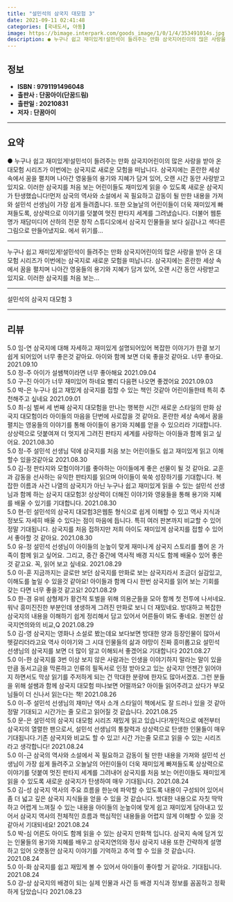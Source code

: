 ```yaml
---
title: "설민석의 삼국지 대모험 3"
date: 2021-09-11 02:41:48
categories: [국내도서, 아동]
image: https://bimage.interpark.com/goods_image/1/0/1/4/353491014s.jpg
description: ● 누구나 쉽고 재미있게!설민석이 들려주는 만화 삼국지어린이의 많은 사랑을 받아 온 대모험 시리즈가 이번에는 삼국지로 새로운 모험을 떠납니다. 삼국지에는 혼란한 세상 속에서 꿈을 펼치며 나아간 영웅들의 용기와 지혜가 담겨 있어, 오랜 시간 동안 사랑받고 있지요. 이러한 삼국지를 처음
---
```


## **정보**

- **ISBN : 9791191496048**
- **출판사 : 단꿈아이(단꿈드림)**
- **출판일 : 20210831**
- **저자 : 단꿈아이**

------



## **요약**

●  누구나 쉽고 재미있게!설민석이 들려주는 만화 삼국지어린이의 많은 사랑을 받아 온 대모험 시리즈가 이번에는 삼국지로 새로운 모험을 떠납니다. 삼국지에는 혼란한 세상 속에서 꿈을 펼치며 나아간 영웅들의 용기와 지혜가 담겨 있어, 오랜 시간 동안 사랑받고 있지요. 이러한 삼국지를 처음 보는 어린이들도 재미있게 읽을 수 있도록 새로운 삼국지가 탄생했습니다!먼저 삼국의 역사와 소설에서 꼭 필요하고 감동이 될 만한 내용을 가져와 설민석 선생님이 가장 쉽게 들려줍니다. 또한 오늘날의 어린이들이 더욱 재미있게 빠져들도록, 상상력으로 이야기를 덧붙여 멋진 판타지 세계를 그려냈습니다. 더불어 웹툰 명가 재담미디어 산하의 전문 창작 스튜디오에서 삼국지 인물들을 보다 실감나고 색다른 그림으로 만들어냈지요. 에서 위기를...

------

누구나 쉽고 재미있게!설민석이 들려주는 만화 삼국지어린이의 많은 사랑을 받아 온 대모험 시리즈가 이번에는 삼국지로 새로운 모험을 떠납니다. 삼국지에는 혼란한 세상 속에서 꿈을 펼치며 나아간 영웅들의 용기와 지혜가 담겨 있어, 오랜 시간 동안 사랑받고 있지요. 이러한 삼국지를 처음 보는... 

------


설민석의 삼국지 대모험 3 

------


## **리뷰** 

5.0 임-연 삼국지에 대해 자세하고 재미있게 설명되어있어 복잡한 이야기가 한결 보기 쉽게 되어있어 너무 좋은것 같아요. 아이와 함께 보면 더욱 좋을것 같아요. 너무 좋아요. 2021.09.10 <br/>5.0 정-주 아이가 설쌤책이라면 너무 좋아해요 2021.09.04 <br/>5.0 구-진 아이가 너무 재미있어 하네요 빨리 다음편 나오면 좋겠어요 2021.09.03 <br/>5.0 박-은 누구나 쉽고 재밌게 삼국지를 접할 수 있는 책인 것같아 어린이들한테 특히 추천해주고 싶네요 2021.09.01 <br/>5.0 최-심 벌써 세 번째 삼국지 대모험을 만나는 행복한 시간! 새로운 스타일의 만화 삼국지 대모험이라 아이들의 마음을 단번에 사로잡을 것 같아요. 혼란한 세상 속에서 꿈을 펼치는 영웅들의 이야기를 통해 아이들이 용기와 지혜를 얻을 수 있으리라 기대합니다. 상상력으로 덧붙여져 더 멋지게 그려진 판타지 세계를 사랑하는 아이들과 함께 읽고 싶어요. 2021.08.30 <br/>5.0 정-주 설민석 선생님 덕에 삼국지를 처음 보는 어린이들도 쉽고 재미있게 읽고 이해할수 있을것같아요 2021.08.30 <br/>5.0 김-정 판타지와 모험이야기를 좋아하는 아이들에게 좋은 선물이 될 것 같아요. 교훈과 감동을 선사하는 유익한 판타지를 읽으며 아이들이 쑥쑥 성장하기를 기대합니다. 복잡한 이름과 사건 나열의 삼국지가 아닌 누구나 쉽고 재미있게 읽을 수 있는 설민석 선생님과 함께 하는 삼국지 대모험3! 상상력이 더해진 이야기와 영웅들을 통해 용기와 지혜를 배울 수 있기를 기대합니다. 2021.08.30 <br/>5.0 현-민 설민석의 삼국지 대모험3은웹툰 형식으로 쉽게 이해할 수 있고 역사 지식과 정보도 자세히 배울 수 있다는 점이 마음에 듭니다. 특히 여러 판본까지 비교할 수 있어 정말 기대됩니다. 삼국지를 처음 접하지만 저희 아이도 재미있게 삼국지를 접할 수 있어서 좋아할 것 같아요. 2021.08.30 <br/>5.0 유-정 설민석 선생님이 아이들의 눈높이 맞게 재미나게 삼국지 스토리를 풀어 온 가족이 함께 읽고 싶어요. 그리고, 중간 중간에 역사적 배경 지식도 함께 배울수 있어 좋은것 같고요. 꼭, 읽어 보고 싶네요. 2021.08.29 <br/>5.0 이-훈 지금까지는 글로만 보던 삼국지를 만화로 보는 삼국지라서 조금더 실감있고, 이해도를 높일 수 있을것 같아요! 아이들과 함께 다시 한번 삼국지를 읽어 보는 기회를 갖는 다면 너무 좋을것 같고요! 2021.08.29 <br/>5.0 한-경 유비 삼형제가 황건적 토벌을 위해 의용군들을 모아 함께 첫 전투에 나서네요. 워낙 흥미진진한 부분인데 생생하게 그려진 만화로 보니 더 재밌네요. 방대하고 복잡한 삼국지의 내용을 이해하기 쉽게 정리해서 담고 있어서 어른들이 봐도 좋네요. 원본인 삼국지연의와의 비교,Q 2021.08.29 <br/>5.0 김-영 삼국지는 영화나 소설로 봤는데요 보다보면 방대한 양과 등장인물이 많아서 헷갈리더라고요 역사 이야기와 그 시대 인물들의 삶과 야망이 진짜 흥미롭고요  설민석 선생님의 삼국지를 보면 더 많이 알고 이해되서 좋겠어요 기대합니다 2021.08.27 <br/>5.0 이-한 삼국지를 3번 이상 보지 않은 사람과는 인생을 이야기하지 말라는 말이 있을 만큼 동서고금을 막론하고 인류의 필독서로 인정 받아오고 있는 삼국지! 언젠간 읽어야지 하면서도 막상 읽기를 주저하게 되는 건 막대한 분량에 한자도 많아서겠죠. 그런 분들을 위해 설쌤과 함께 삼국지 대모험 떠나보면 어떨까요? 아이들 읽어주려고 샀다가 부모님들이 더 신나서 읽는다는 책! 2021.08.26 <br/>5.0 이-주 설민석 선생님의 재미난 역사 소개 스타일이 책에서도 잘 드러나 있을 것 같아 정말 기대되고 시간가는 줄 모르고 읽어질 것 같습니다. 2021.08.25 <br/>5.0 문-은 설민석의 삼국지 대모험 시리즈 재밌게 읽고 있습니다!개인적으로 예전부터 삼국지의 열렬한 팬으로서, 설민석 선생님의 통찰력과 상상력으로 탄생한 인물들이 매우 기대됩니다.기존 삼국지와 비교도 할 수 있고! 시간 가는줄 모르고 읽을 수 있는 시리즈라고 생각합니다! 2021.08.24 <br/>5.0 이-근 삼국의 역사와 소설에서 꼭 필요하고 감동이 될 만한 내용을 가져와 설민석 선생님이 가장 쉽게 들려주고 오늘날의 어린이들이 더욱 재미있게 빠져들도록 상상력으로 이야기를 덧붙여 멋진 판타지 세계를 그려내어 삼국지를 처음 보는 어린이들도 재미있게 읽을 수 있도록 새로운 삼국지가 탄생하여 매우 기대됩니다. 2021.08.24 <br/>5.0 김-성 삼국지 역사의 주요 흐름을 한눈에 파악할 수 있도록 내용이 구성되어 있어서 좀 더 넓고 깊은 삼국지 지식들을 얻을 수 있을 것 같습니다. 방대한 내용으로 자칫 딱딱하고 어렵게 느껴질 수 있는 내용을 아이들의 눈높이에 맞게 쉽고 재미있게 담아내고 있어서 삼국지 역사의 전체적인 흐름과 핵심적인 내용들을 어렵지 않게 이해할 수 있을 것 같아서 기대되네요! 2021.08.24 <br/>5.0 박-심 어른도 아이도 함께 읽을 수 있는 삼국지 만화책 입니다. 삼국지 속에 담겨 있는 인물들의 용기와 지혜를 배우고 삼국지연의와 정사 삼국지 내용 또한 간략하게 설명하고 있어 오랫동안 삼국지 이야기를 기억하고 추억 할 수 있을 것 같습니다. 2021.08.24 <br/>5.0 이-화 삼국지를 쉽고 재밌게 볼 수 있어서 아이들이 좋아할 거 같아요. 기대됩니다. 2021.08.24 <br/>5.0 강-상 삼국지의 배경이 되는 실제 인물과 사건 등 배경 지식과 정보를 꼼꼼하고 정확하게 담았습니다 2021.08.23 <br/>